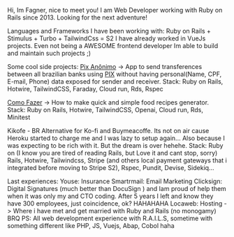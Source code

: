 Hi, Im Fagner, nice to meet you!
I am Web Developer working with Ruby on Rails since 2013. Looking for the next adventure!

Languages and Frameworks I have been working with:
Ruby on Rails + Stimulus + Turbo + TailwindCss = S2
I have already worked in VueJs projects. Even not being a AWESOME frontend developer Im able to build and maintain such projects ;)

Some cool side projects:
[Pix Anônimo](https://pixanonimo.com.br) -> App to send transferences between all brazilian banks using [PIX](https://www.bcb.gov.br/en/financialstability/pix_en) without having personal(Name, CPF, E-mail, Phone) data exposed for sender and receiver.
Stack: Ruby on Rails, Hotwire, TailwindCSS, Faraday, Cloud run, Rds, Rspec

[Como Fazer](https://comofazer-app-service-ixwdcihzgq-uc.a.run.app/) -> How to make quick and simple food recipes generator. 
Stack: Ruby on Rails, Hotwire, TailwindCSS, Openai, Cloud run, Rds, Minitest

Kikofe - BR Alternative for Ko-fi and Buymeacoffe.
Its not on air cause Heroku started to charge me and I was lazy to setup again... Also because I was expecting to be rich with it. But the dream is over hehehe.
Stack: Ruby on (I know you are tired of reading Rails, but Love it and cant stop, sorry) Rails, Hotwire, Tailwindcss, Stripe (and others local payment gateways that i integrated before moving to Stripe S2), Rspec, Pundit, Devise, Sidekiq...

Last experiences:
Youse: Insurance
Smartrmail: Email Marketing
Clicksign: Digital Signatures (much better than DocuSign ) and Iam proud of help them when it was only my and CTO coding. After 5 years I left and know they have 300 employees, just coincidence, ok? HAHAHAHA 
Locaweb: Hosting -> Where i have met and get married with Ruby and Rails (no monogamy)
BRQ
PS: All web development experience with R.A.I.L.S, sometime with something different like PHP, JS, Vuejs, Abap, Cobol haha
